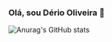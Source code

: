 ### Olá, sou Dério Oliveira 👋

![Anurag's GitHub stats](https://github-readme-stats.vercel.app/api?username=DerioEle&show_icons=true&theme=dracula)
